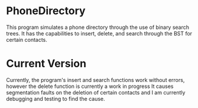 # PhoneDirectory
This program simulates a phone directory through the use of binary search trees. 
It has the capabilities to insert, delete, and search through the BST for certain contacts.

# Current Version
Currently, the program's insert and search functions work without errors, however the delete function is currently a work in progress
It causes segmentation faults on the deletion of certain contacts and I am currently debugging and testing to find the cause.
